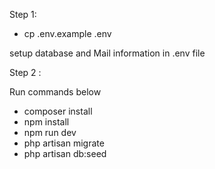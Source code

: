 Step 1: 

- cp .env.example .env

setup database and Mail information in .env file

Step 2 : 

Run commands below

- composer install
- npm install
- npm run dev
- php artisan migrate
- php artisan db:seed
